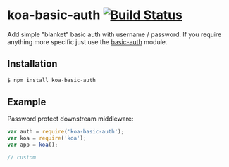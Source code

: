 # koa-basic-auth [![Build Status](https://travis-ci.org/koajs/basic-auth.png)](https://travis-ci.org/koajs/basic-auth)

  Add simple "blanket" basic auth with username / password. If you require
  anything more specific just use the [basic-auth](https://github.com/visionmedia/node-basic-auth) module.

## Installation

```js
$ npm install koa-basic-auth
```

## Example

  Password protect downstream middleware:

```js
var auth = require('koa-basic-auth');
var koa = require('koa');
var app = koa();

// custom